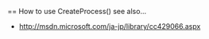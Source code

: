 == How to use CreateProcess()
see also...
  * http://msdn.microsoft.com/ja-jp/library/cc429066.aspx

